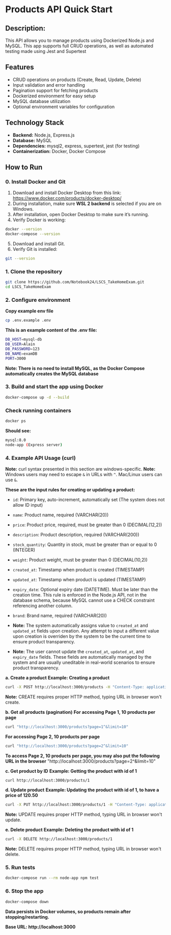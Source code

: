 # Products API Quick Start

## Description:
This API allows you to manage products using Dockerized Node.js and MySQL. This app supports full CRUD operations, as well as automated testing made using Jest and Supertest

## Features

- CRUD operations on products (Create, Read, Update, Delete)
- Input validation and error handling
- Pagination support for fetching products
- Dockerized environment for easy setup
- MySQL database utilization
- Optional environment variables for configuration

## Technology Stack

- **Backend:** Node.js, Express.js
- **Database:** MySQL
- **Dependencies:** mysql2, express, supertest, jest (for testing)
- **Containerization:** Docker, Docker Compose

## How to Run

### 0. Install Docker and Git
1. Download and install Docker Desktop from this link: https://www.docker.com/products/docker-desktop/
2. During installation, make sure **WSL 2 backend** is selected if you are on Windows.
3. After installation, open Docker Desktop to make sure it’s running.
4. Verify Docker is working:
```bash
docker --version
docker-compose --version
```
5. Download and install Git.
6. Verify Git is installed:
```bash
git --version
```

### 1. Clone the repository
```bash
git clone https://github.com/Notebook24/LSCS_TakeHomeExam.git
cd LSCS_TakeHomeExam
```

### 2. Configure environment
**Copy example env file**
```bash
cp .env.example .env
```

**This is an example content of the .env file:**
```bash
DB_HOST=mysql-db
DB_USER=Alain
DB_PASSWORD=123
DB_NAME=examDB
PORT=3000
```

**Note: There is no need to install MySQL, as the Docker Compose automatically creates the MySQL database**

### 3. Build and start the app using Docker
```bash
docker-compose up -d --build
```

### Check running containers
```bash
docker ps
```
**Should see:**
```bash
mysql:8.0
node-app (Express server)
```

### 4. Example API Usage (curl)

**Note:** curl syntax presented in this section are windows-specific.
**Note:** Windows users may need to escape `&` in URLs with `^`. Mac/Linux users can use `&`.

**These are the input rules for creating or updating a product:**
- `id`: Primary key, auto-increment, automatically set (The system does not allow ID input)
- `name`: Product name, required (VARCHAR(20))
- `price`: Product price, required, must be greater than 0 (DECIMAL(12,2))
- `description`: Product description, required (VARCHAR(200))
- `stock_quantity`: Quantity in stock, must be greater than or equal to 0 (INTEGER)
- `weight`: Product weight, must be greater than 0 (DECIMAL(10,2))
- `created_at`: Timestamp when product is created (TIMESTAMP)
- `updated_at`: Timestamp when product is updated (TIMESTAMP)
- `expiry_date`: Optional expiry date (DATETIME). Must be later than the creation time. This rule is enforced in the Node.js API, not in the database schema, because MySQL cannot use a CHECK constraint referencing another column.
- `brand`: Brand name, required (VARCHAR(20))

- **Note:** The system automatically assigns value to `created_at` and `updated_at` fields upon creation. Any attempt to input a different value upon creation is overriden by the system to be the current time to ensure product transparency.
- **Note:** The user cannot update the `created_at`, `updated_at`, and `expiry_date` fields. These fields are automatically managed by the system and are usually uneditable in real-world scenarios to ensure product transparency.

**a. Create a product**
**Example: Creating a product**
```bash
curl -X POST http://localhost:3000/products -H "Content-Type: application/json" -d "{\"name\":\"Sample Product\",\"price\":99.99,\"description\":\"Test product\",\"stock_quantity\":10,\"weight\":1.5,\"expiry_date\":\"2025-12-31\",\"brand\":\"TestBrand\"}"
```
**Note:** CREATE requires proper HTTP method, typing URL in browser won't create.

**b. Get all products (pagination)**
**For accessing Page 1, 10 products per page**
```bash
curl "http://localhost:3000/products?page=1^&limit=10"
```
**For accessing Page 2, 10 products per page**
```bash
curl "http://localhost:3000/products?page=2^&limit=10"
```

**To access Page 2, 10 products per page, you may also put the following URL in the browser**
"http://localhost:3000/products?page=2^&limit=10"

**c. Get product by ID**
**Example: Getting the product with id of 1**
```bash
curl http://localhost:3000/products/1
```

**d. Update product**
**Example: Updating the product with id of 1, to have a price of 120.50**
```bash
curl -X PUT http://localhost:3000/products/1 -H "Content-Type: application/json" -d "{\"price\":120.50}"
```
**Note:** UPDATE requires proper HTTP method, typing URL in browser won't update.

**e. Delete product**
**Example: Deleting the product with id of 1**
```bash
curl -X DELETE http://localhost:3000/products/1
```
**Note:** DELETE requires proper HTTP method, typing URL in browser won't delete.

### 5. Run tests
```bash
docker-compose run --rm node-app npm test
```

### 6. Stop the app
```bash
docker-compose down
```

**Data persists in Docker volumes, so products remain after stopping/restarting.**

**Base URL: http://localhost:3000**

